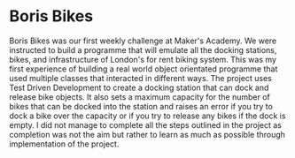 # Boris Bikes

Boris Bikes was our first weekly challenge at Maker's Academy. We were instructed to build a programme that will emulate all the docking stations, bikes, and infrastructure of London's for rent biking system. 
This was my first experience of building a real world object orientated programme that used multiple classes that interacted in different ways. 
The project uses Test Driven Development to create a docking station that can dock and release bike objects.
It also sets a maximum capacity for the number of bikes that can be docked into the station and raises an error if you try to dock a bike over the capacity or if you try to release any bikes if the dock is empty.
I did not manage to complete all the steps outlined in the project as completion was not the aim but rather to learn as much as possible through implementation of the project.
